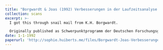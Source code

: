 ```yaml
---
title: "Borgwardt & Joas (1992) Verbesserungen in der Laufzeitsanalyse des Simplexverfahrens"
collection: scans
excerpt: >-
  I got this through snail mail from K.H. Borgwardt.

  Originally published as Schwerpunktprogramm der Deutschen Forschungsgemeinschaft, Report No. 419.
date: 1-1-1992
paperurl: 'http://sophie.huiberts.me/files/Borgwardt-Joas-Verbesserungen-in-der-Laufzeitanalyse-des-Simplexverfahrens-1992.pdf'
---
```


